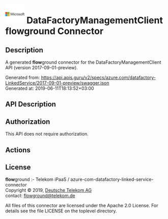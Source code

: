 # ![LOGO](logo.png) DataFactoryManagementClient **flow**ground Connector

## Description

A generated **flow**ground connector for the DataFactoryManagementClient API (version 2017-09-01-preview).

Generated from: https://api.apis.guru/v2/specs/azure.com/datafactory-LinkedService/2017-09-01-preview/swagger.json<br/>
Generated at: 2019-06-11T18:13:52+03:00

## API Description



## Authorization

This API does not require authorization.

## Actions

## License

**flow**ground :- Telekom iPaaS / azure-com-datafactory-linked-service-connector<br/>
Copyright © 2019, [Deutsche Telekom AG](https://www.telekom.de)<br/>
contact: flowground@telekom.de

All files of this connector are licensed under the Apache 2.0 License. For details
see the file LICENSE on the toplevel directory.
